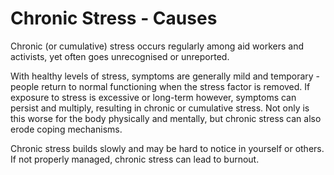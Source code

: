 [Title]: # (Chronic Stress - Causes)
[Difficulty]: # (Beginner)
[Order]: # (6)

# Chronic Stress - Causes

Chronic (or cumulative) stress occurs regularly among aid workers and activists, yet often goes unrecognised or unreported.

With healthy levels of stress, symptoms are generally mild and temporary - people return to normal functioning when the stress factor is removed. If exposure to stress is excessive or long-term however, symptoms can persist and multiply, resulting in chronic or cumulative stress. Not only is this worse for the body physically and mentally, but chronic stress can also erode coping mechanisms.

Chronic stress builds slowly and may be hard to notice in yourself or others. If not properly managed, chronic stress can lead to burnout.